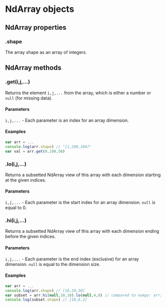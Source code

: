 # NdArray objects

## NdArray properties

### .shape

The array shape as an array of integers.

## NdArray methods

### .get(i,j,...)

Returns the element `i,j,...` from the array, which is either a number or `null` (for missing data).

#### Parameters

`i,j,...` - Each parameter is an index for an array dimension.

#### Examples

```js
var arr = ...
console.log(arr.shape) // "[1,200,100]"
var val = arr.get(0,100,50)
```

### .lo(i,j,...)

Returns a subsetted NdArray view of this array with each dimension starting at the given indices.

#### Parameters

`i,j,...` - Each parameter is the start index for an array dimension. `null` is equal to 0.

### .hi(i,j,...)

Returns a subsetted NdArray view of this array with each dimension ending before the given indices.

#### Parameters

`i,j,...` - Each parameter is the end index (exclusive) for an array dimension. `null` is equal to the dimension size.

#### Examples

```js
var arr = ...
console.log(arr.shape) // [10,20,30]
var subset = arr.hi(null,10,10).lo(null,4,8) // compared to numpy: arr[:, 4:10, 8:10]
console.log(subset.shape) // [10,6,2]
```
